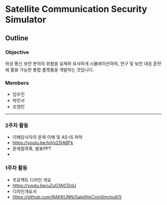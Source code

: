 # Satellite Communication Security Simulator
## Outline
### Objective
위성 통신 보안 분야의 위협을 실제와 유사하게 시뮬레이션하여, 연구 및 보안 대응 훈련에 활용 가능한 통합 플랫폼을 개발하는 것입니다.
### Members
- 임우진
- 박민서
- 조영민
---
### 2주차 활동
- 이해당사자의 문제 이해 및 AS-IS 파악
- https://youtu.be/lqVs2SIABFk
- 문제점목록, 발표PPT
- 

### 1주차 활동
- 프로젝트 디자인 개요
- https://youtu.be/uZuG1AlCDqU
- 디자인개요서
- https://github.com/RAKKUNN/SatelliteComSim/pull/5